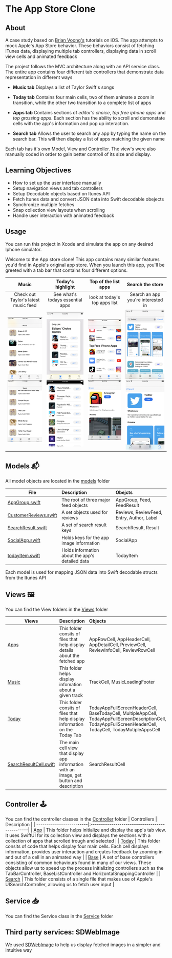 # The App Store Clone 

## About
A case study based on [Brian Voong's](https://www.youtube.com/channel/UCuP2vJ6kRutQBfRmdcI92mA) tutorials on iOS. The app attempts to mock Apple's App Store behavior. 
These behaviors consist of fetching iTunes data, displaying multiple tab controllers, displaying data in scroll view cells and animated feedback

The project follows the MVC architecture along with an API service class. 
The entire app contains four different tab controllers that demonstrate data representation in different ways

* **Music tab** Displays a list of Taylor Swift's songs

* **Today tab** Contains four main cells, two of them animate a zoom in transition, while the other two transition to a complete list of apps

* **Apps tab** Contains sections of *editor's choice*, *top free iphone apps* and *top grossing apps*. Each section has the ability to scroll and demonstate cells with the app's information and pop up interaction. 

* **Search tab** Allows the user to search any app by typing the name on the search bar. This will then display a list of apps matching the given name

Each tab has it's own Model, View and Controller. The view's were also manually coded in order to gain better controll of its size and display.

## Learning Objectives
* How to set up the user interface manually
* Setup navigation views and tab controllers
* Setup Decodable objects based on Itunes API
* Fetch Itunes data and convert JSON data into Swift decodable obejects
* Synchronize multiple fetches
* Snap collection view layouts when scrolling
* Handle user interaction with animated feedback

## Usage
You can run this project in Xcode and simulate the app on any desired Iphone simulator.

Welcome to the App store clone! This app contains many similar features you'd find in Apple's original app store. When you launch this app, you'll be
greeted with a tab bar that contains four different options.

| Music                                |  Today's highlight                           | Top of the list apps                 | Search the store                  |
:-------------------------------------:|:-------------------------------------------: |:------------------------------------:|:---------------------------------:|
| Check out Taylor's latest music feed |  See what's todays essential apps            |  look at today's top apps list      | Search an app you're interested in|
|![Taylor](images/TaylorSwift.png) ![MTaylor](images/MoreTaylor.png)   |  ![Daily](images/DailyList.png) ![DList](images/DailyFullList.png)| ![Track](images/TopFreeList.png) ![TResult](images/AppResut.png) | ![Search](images/Search.png) ![SResult](images/SearchResult.png)|

## Models 📬
All model objects are located in the [models](https://github.com/GeorgeSolorio/appStoreClone/tree/master/appStoreClone/Model) folder

| File                   | Description                                    | Obejcts                                  |
| -----------------------|:-----------------------------------------------|:-----------------------------------------|
| [AppGroup.swift](https://github.com/GeorgeSolorio/appStoreClone/blob/master/appStoreClone/Model/AppGroup.swift)         | The root of three major feed objects           | AppGroup, Feed, FeedResult               |
| [CustomerReviews.swift](https://github.com/GeorgeSolorio/appStoreClone/blob/master/appStoreClone/Model/CustomerReviews.swift)  | A set objects used for reviews                 | Reviews, ReviewFeed, Entry, Author, Label|
| [SearchResult.swift](https://github.com/GeorgeSolorio/appStoreClone/blob/master/appStoreClone/Model/SearchResult.swift)     | A set of search result keys                    | SearchResult, Result                     |
| [SocialApp.swift](https://github.com/GeorgeSolorio/appStoreClone/blob/master/appStoreClone/Model/SocialApp.swift)        | Holds keys for the app image information       | SocialApp                                |
| [todayItem.swift](https://github.com/GeorgeSolorio/appStoreClone/blob/master/appStoreClone/Model/TodayItem.swift)        | Holds information about the app's detailed data| TodayItem                                |

Each model is used for mapping JSON data into Swift decodable structs from the Itunes API

## Views 🖼
You can find the View folders in the [Views](https://github.com/GeorgeSolorio/appStoreClone/tree/master/appStoreClone/Views) folder

| Views                  | Description                                                                | Objects                               |
| -----------------------|:-----------------------------------------------------------------------------|:-----------------------------------------|
| [Apps](https://github.com/GeorgeSolorio/appStoreClone/tree/master/appStoreClone/Views/Apps)                   | This folder consits of files that help display details about the fetched app | AppRowCell, AppHeaderCell, AppDetailCell, PreviewCell,  ReviewInfoCell, ReviewRowCell |
| [Music](https://github.com/GeorgeSolorio/appStoreClone/tree/master/appStoreClone/Views/Music)                 | This folder helps display infomation about a given track                     | TrackCell, MusicLoadingFooter          |
| [Today](https://github.com/GeorgeSolorio/appStoreClone/tree/master/appStoreClone/Views/Today)                  | This folder consits of files that help display information on the Today Tab  | TodayAppFullScreenHeaderCell, BaseTodayCell, MultipleAppCell, TodayAppFullScreenDescriptionCell, TodayAppFullScreenHeaderCell, TodayCell, TodayMutipleAppsCell |
| [SearchResultCell.swift](https://github.com/GeorgeSolorio/appStoreClone/blob/master/appStoreClone/Views/SearchResultCell.swift) | The main cell view that display app information with an image, get button and description | SearchResultCell |

## Controller 🕹
You can find the controller classes in the [Controller](https://github.com/GeorgeSolorio/appStoreClone/tree/master/appStoreClone/Controller) folder
| Controllers              | Description                                    |
| -------------------------|:-----------------------------------------------|
| [App](https://github.com/GeorgeSolorio/appStoreClone/tree/master/appStoreClone/Controller/Apps)                      | This folder helps initialize and display the app's tab view. It uses SwiftUI for its collection view and displays the sections with a collection of apps that scrolled trough and selected |
| [Today](https://github.com/GeorgeSolorio/appStoreClone/tree/master/appStoreClone/Controller/Today)                    | This folder consits of code that helps display four main cells. Each cell displays information, provides user interaction and creates feedback by zooming in and out of a cell in an animated way |
| [Base](https://github.com/GeorgeSolorio/appStoreClone/tree/master/appStoreClone/Controller)                   | A set of base controllers consisting of common behaviours found in many of our views. These objects allow us to speed up the process initializing controllers such as the TabBarController, BaseListController and HorizontalSnappingController |
| [Search](https://github.com/GeorgeSolorio/appStoreClone/tree/master/appStoreClone/Controller/Search)  | This folder consists of a single file that makes use of Apple's UISearchController, allowing us to fetch user input |


## Service 📥
You can find the Service class in the [Service](https://github.com/GeorgeSolorio/appStoreClone/tree/master/appStoreClone/Service) folder

## Third party services: SDWebImage 
We used [SDWebImage](https://github.com/SDWebImage/SDWebImage) to help us display fetched images in a simpler and intuitive way 

